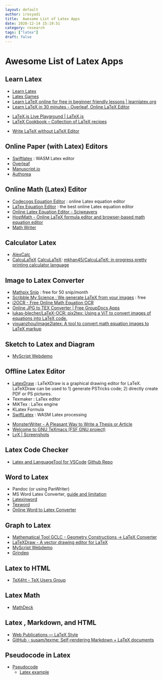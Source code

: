 ```yaml
---
layout: default
author: irosyadi
title:  Awesome List of Latex Apps
date: 2020-12-14 15:19:51
category: research
tags: ["latex"]
draft: false
---
```


# Awesome List of Latex Apps

## Learn Latex
- [Learn Latex](https://www.overleaf.com/learn/latex/Learn_LaTeX_in_30_minutes)
- [Latex Games](https://texnique.xyz/)
- [Learn LaTeX online for free in beginner friendly lessons | learnlatex.org](https://www.learnlatex.org/en/)
- [Learn LaTeX in 30 minutes - Overleaf, Online LaTeX Editor](https://www.overleaf.com/learn/latex/Learn_LaTeX_in_30_minutes)
* [LaTeX.js Live Playground | LaTeX.js](https://latex.js.org/playground.html)
* [LaTeX Cookbook – Collection of LaTeX recipes](https://latex-cookbook.net/)
- [Write LaTeX without LaTeX Editor](https://jarbus.net/blog/write-latex-without-latex/)

## Online Paper (with Latex) Editors
- [Swiftlatex](https://www.swiftlatex.com/) : WASM Latex editor
- [Overleaf](https://www.overleaf.com/)
- [Manuscript.io](https://www.manuscripts.io)
- [Authorea](https://authorea.com/)

## Online Math (Latex) Editor
- [Codecogs Equation Editor](https://www.codecogs.com/latex/eqneditor.php) : online Latex equation editor
- [LaTex Equation Editor](https://www.tutorialspoint.com/latex_equation_editor.htm) : the best online Latex equation editor
- [Online Latex Equation Editor - Sciweavers](http://www.sciweavers.org/free-online-latex-equation-editor)
- [HostMath - Online LaTeX formula editor and browser-based math equation editor](http://www.hostmath.com/)
- [Math Writer](https://writer.math.dev/)

## Calculator Latex
- [AlexCalc](https://alexbarry.github.io/AlexCalc/)
- [CalcuLaTeX](https://calcula.tech/) [CalcuLaTeX](https://mkhan45.github.io/CalcuLaTeX-Web/): [mkhan45/CalcuLaTeX: in progress pretty printing calculator language](https://github.com/mkhan45/CalcuLaTeX)

## Image to Latex Converter
* [Mathpix Snip](https://mathpix.com/) : free for 50 snip/month
* [Scribble My Science : We generate LaTeX from your images](https://scribblemyscience.com/index) : free
* [i2OCR - Free Online Math Equation OCR](https://www.i2ocr.com/free-online-math-equation-ocr)
* [Online JPG to TEX Converter | Free GroupDocs Apps](https://products.groupdocs.app/conversion/jpg-to-tex)
* [lukas-blecher/LaTeX-OCR: pix2tex: Using a ViT to convert images of equations into LaTeX code.](https://github.com/lukas-blecher/LaTeX-OCR)
* [yixuanzhou/image2latex: A tool to convert math equation images to LaTeX markup](https://github.com/yixuanzhou/image2latex)

## Sketch to Latex and Diagram
- [MyScript Webdemo](https://webdemo.myscript.com/)

## Offline Latex Editor
- [LatexDraw](http://latexdraw.sourceforge.net/) : LaTeXDraw is a graphical drawing editor for LaTeX. LaTeXDraw can be used to 1) generate PSTricks code; 2) directly create PDF or PS pictures.
- Texmaker : LaTex editor
- MiKTex : LaTex engine
- KLatex Formula
- [SwiftLatex](https://www.swiftlatex.com/) : WASM Latex processing
* [MonsterWriter - A Pleasant Way to Write a Thesis or Article](https://www.monsterwriter.app/)
* [Welcome to GNU TeXmacs (FSF GNU project)](https://www.texmacs.org/tmweb/home/welcome.en.html)
* [LyX | Screenshots](https://www.lyx.org/Screenshots)

## Latex Code Checker
- [Latex and LanguageTool for VSCode](https://marketplace.visualstudio.com/items?itemName=valentjn.vscode-ltex) [Github Repo](https://github.com/valentjn/vscode-ltex)

## Word to Latex
- Pandoc (or using PanWriter)
- MS Word Latex Converter, [guide and limitation](https://support.microsoft.com/en-us/office/linear-format-equations-using-unicodemath-and-latex-in-word-2e00618d-b1fd-49d8-8cb4-8d17f25754f8)
- [Latexinword](https://sourceforge.net/projects/latexinword/)
- [Texword](https://sourceforge.net/projects/texsword/)
- [Online Word to Latex Converter](https://www.vertopal.com/en/convert/docx-to-latex)

## Graph to Latex
- [Mathematical Tool GCLC - Geometry Constructions -> LaTeX Converter](http://poincare.matf.bg.ac.rs/~janicic//gclc/)
- [LaTeXDraw - A vector drawing editor for LaTeX](http://latexdraw.sourceforge.net/)
- [MyScript Webdemo](https://webdemo.myscript.com/)
- [Grindeq](https://www.grindeq.com/index.php?p=home&lang=en)

## Latex to HTML
- [TeX4ht - TeX Users Group](https://tug.org/tex4ht/)

## Latex Math
- [MathDeck](https://prod.mathdeck.org/)

## Latex , Markdown, and HTML
- [Web Publications — LaTeX Style](https://goessner.github.io/mdmath/publication.html)
- [GitHub - susam/texme: Self-rendering Markdown + LaTeX documents](https://github.com/susam/texme)

## Pseudocode in Latex
- [Pseudocode](https://en.wikipedia.org/wiki/Pseudocode)
    - [Latex example](https://es.overleaf.com/latex/examples/pseudocode-example/pbssqzhvktkj)

